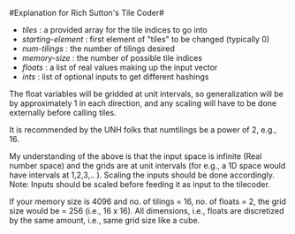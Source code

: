 
#Explanation for Rich Sutton's Tile Coder#
  * *tiles*                   : a provided array for the tile indices to go into
  * *starting-element*        : first element of "tiles" to be changed (typically 0)
  * *num-tilings*             : the number of tilings desired
  * *memory-size*             : the number of possible tile indices
  * *floats*                  : a list of real values making up the input vector
  * *ints*                    : list of optional inputs to get different hashings
  

The float variables will be gridded at unit intervals, so generalization will be by approximately 1 in each direction, and any scaling will have 
to be done externally before calling tiles.

It is recommended by the UNH folks that numtilings be a power of 2, e.g., 16. 

My understanding of the above is that the input space is infinite (Real number space) and the grids are at unit intervals (for e.g., a 1D space would have intervals at 1,2,3,.. ).
Scaling the inputs should be done accordingly. 
Note: Inputs should be scaled before feeding it as input to the tilecoder.

If your memory size is 4096 and no. of tilings = 16, no. of floats = 2, the grid size would be = 256 (i.e., 16 x 16). All dimensions, i.e., floats are discretized by the same amount, i.e., same grid size like a cube.   
